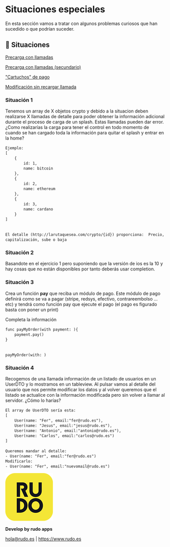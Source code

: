 # Situaciones especiales
En esta sección vamos a tratar con algunos problemas curiosos que han sucedido o que podrían suceder.

## 📝 Situaciones
[Precarga con llamadas](#Situacion-1)

[Precarga con llamadas (secundario)](#Situacion-2)

["Cartuchos" de pago](#Situacion-3)

[Modificación sin recargar llamada](#Situacion-4)

### Situación 1
Tenemos un array de X objetos crypto y debido a la situacion deben realizarse X llamadas de detalle para poder obtener la información adicional durante el proceso de carga de un splash. Estas llamadas pueden dar error. ¿Como realizarías la carga para tener el control en todo momento de cuando se han cargado toda la información para quitar el splash y entrar en la home?

```
Ejemplo:
[
	{
		id: 1,
		name: bitcoin
	},
	{
		id: 2,
		name: ethereum
	},
	{
		id: 3,
		name: cardano
	}
]


El detalle (http://larutaquesea.com/crypto/{id}) proporciona:  Precio, capitalización, sube o baja
```

### Situación 2
Basandote en el ejercicio 1 pero suponiendo que la versión de ios es la 10 y hay cosas que no están disponibles por tanto deberás usar completion.

### Situación 3
Crea un función **pay** que reciba un módulo de pago. Este módulo de pago definirá como se va a pagar (stripe, redsys, efectivo, contrareembolso ... etc) y tendrá como función pay que ejecute el pago (el pago es figurado basta con poner un print)

Completa la información
```
func payMyOrder(with payment: ){
	payment.pay()
}


payMyOrder(with: )
```

### Situación 4
Recogemos de una llamada información de un listado de usuarios en un UserDTO y lo mostramos en un tableview. Al pulsar vamos al detalle del usuario que nos permite modificar los datos y al volver queremos que el listado se actualice con la información modificada pero sin volver a llamar al servidor. ¿Cómo lo harías?
```
El array de UserDTO sería esta:
[
	User(name: "Fer", email:"fer@rudo.es"),
	User(name: "Jesus", email:"jesus@rudo.es"),
	User(name: "Antonio", email:"antonio@rudo.es"),
	User(name: "Carlos", email:"carlos@rudo.es")
]

Queremos mandar al detalle:
- User(name: "Fer", email:"fer@rudo.es") 
Modificarlo: 
- User(name: "Fer", email:"nuevomail@rudo.es")
```

![Rudo](../README/rudo.png)

**Develop by rudo apps**

hola@rudo.es | https://www.rudo.es